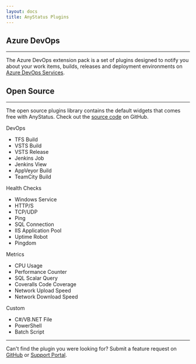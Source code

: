 ```yaml
---
layout: docs
title: AnyStatus Plugins
---
```


## Azure DevOps
---------------

The Azure DevOps extension pack is a set of plugins designed to notify you about your work items, builds, releases and deployment environments on [Azure DevOps Services](https://azure.microsoft.com/en-us/services/devops/). 

## Open Source
--------------
The open source plugins library contains the default widgets that comes free with AnyStatus.
Check out the [source code](https://github.com/AnyStatus/Plugins/tree/master/src/AnyStatus.Plugins/Widgets/DevOps/TFS/Build) on GitHub.

DevOps

- TFS Build
- VSTS Build
- VSTS Release
- Jenkins Job
- Jenkins View
- AppVeyor Build
- TeamCity Build

Health Checks

- Windows Service
- HTTP/S
- TCP/UDP
- Ping
- SQL Connection
- IIS Application Pool
- Uptime Robot
- Pingdom

Metrics

- CPU Usage
- Performance Counter
- SQL Scalar Query
- Coveralls Code Coverage
- Network Upload Speed
- Network Download Speed

Custom

- C#/VB.NET File
- PowerShell
- Batch Script

<hr/>

Can't find the plugin you were looking for?
Submit a feature request on [GitHub](https://github.com/AnyStatus/Support/issues) or [Support Portal](https://anystatus.helprace.com/s1-general/ideas).
